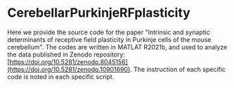 # CerebellarPurkinjeRFplasticity

Here we provide the source code for the paper "Intrinsic and synaptic determinants of receptive field plasticity in Purkinje cells of the mouse cerebellum". The codes are written in MATLAT R2021b, and used to analyze the data published in Zenodo repository: [https://doi.org/10.5281/zenodo.8045156](https://doi.org/10.5281/zenodo.10901690). The instruction of each specific code is noted in each specific script.
